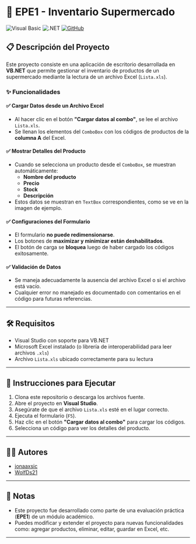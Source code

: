 # 🛒 EPE1 - Inventario Supermercado

![Visual Basic](https://img.shields.io/badge/Visual%20Basic-512BD4?style=for-the-badge&logo=visualbasic&logoColor=white) ![.NET](https://img.shields.io/badge/.NET-512BD4?style=for-the-badge&logo=dotnet&logoColor=white) [![GitHub](https://img.shields.io/badge/GitHub-Jonaaxsic-181717?style=for-the-badge&logo=github&logoColor=white)](https://github.com/Jonaaxsic)

## 📋 Descripción del Proyecto

Este proyecto consiste en una aplicación de escritorio desarrollada en **VB.NET** que permite gestionar el inventario de productos de un supermercado mediante la lectura de un archivo Excel (`Lista.xls`).

### ✨ Funcionalidades

#### ✅ Cargar Datos desde un Archivo Excel
- Al hacer clic en el botón **"Cargar datos al combo"**, se lee el archivo `Lista.xls`.
- Se llenan los elementos del `ComboBox` con los códigos de productos de la **columna A** del Excel.

#### ✅ Mostrar Detalles del Producto
- Cuando se selecciona un producto desde el `ComboBox`, se muestran automáticamente:
  - **Nombre del producto**
  - **Precio**
  - **Stock**
  - **Descripción**
- Estos datos se muestran en `TextBox` correspondientes, como se ve en la imagen de ejemplo.

#### ✅ Configuraciones del Formulario
- El formulario **no puede redimensionarse**.
- Los botones de **maximizar y minimizar están deshabilitados**.
- El botón de carga se **bloquea** luego de haber cargado los códigos exitosamente.

#### ✅ Validación de Datos
- Se maneja adecuadamente la ausencia del archivo Excel o si el archivo está vacío.
- Cualquier error no manejado es documentado con comentarios en el código para futuras referencias.





---

## 🛠 Requisitos

- Visual Studio con soporte para VB.NET
- Microsoft Excel instalado (o librería de interoperabilidad para leer archivos `.xls`)
- Archivo `Lista.xls` ubicado correctamente para su lectura

---

## 🚀 Instrucciones para Ejecutar

1. Clona este repositorio o descarga los archivos fuente.
2. Abre el proyecto en **Visual Studio**.
3. Asegúrate de que el archivo `Lista.xls` esté en el lugar correcto.
4. Ejecuta el formulario (`F5`).
5. Haz clic en el botón **"Cargar datos al combo"** para cargar los códigos.
6. Selecciona un código para ver los detalles del producto.

---

## 🧑‍💻 Autores

- [jonaaxsic](https://github.com/jonaaxsic)
- [WolfDs21](https://github.com/WolfDs21)

---

## 📝 Notas

- Este proyecto fue desarrollado como parte de una evaluación práctica (**EPE1**) de un módulo académico.
- Puedes modificar y extender el proyecto para nuevas funcionalidades como: agregar productos, eliminar, editar, guardar en Excel, etc.

---


